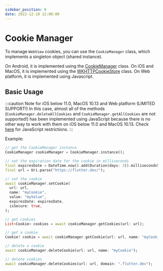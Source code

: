```yaml
---
sidebar_position: 6
date: 2022-12-10 12:00:00
---
```


# Cookie Manager

To manage `WebView` cookies, you can use the `CookieManager` class, which implements a singleton object (shared instance).

On Android, it is implemented using the [CookieManager](https://developer.android.com/reference/android/webkit/CookieManager) class.
On iOS and MacOS, it is implemented using the [WKHTTPCookieStore](https://developer.apple.com/documentation/webkit/wkhttpcookiestore) class.
On Web platform, it is implemented using Javascript.

## Basic Usage

:::caution Note for iOS below 11.0, MacOS 10.13 and Web platform (LIMITED SUPPORT!)
  In this case, almost all of the methods (`CookieManager.deleteAllCookies` and `CookieManager.getAllCookies` are not supported!) has been implemented using JavaScript because there is no other way to work with them on iOS below 11.0 and MacOS 10.13. Check [here](https://developer.mozilla.org/en-US/docs/Web/HTTP/Cookies#restrict_access_to_cookies) for JavaScript restrictions.
:::

Example:
```dart
// get the CookieManager instance
CookieManager cookieManager = CookieManager.instance();

// set the expiration date for the cookie in milliseconds
final expiresDate = DateTime.now().add(Duration(days: 3)).millisecondsSinceEpoch;
final url = Uri.parse("https://flutter.dev/");

// set the cookie
await cookieManager.setCookie(
  url: url,
  name: "myCookie",
  value: "myValue",
  expiresDate: expiresDate,
  isSecure: true,
);

// get cookies
List<Cookie> cookies = await cookieManager.getCookies(url: url);

// get a cookie
Cookie? cookie = await cookieManager.getCookie(url: url, name: "myCookie");

// delete a cookie
await cookieManager.deleteCookie(url: url, name: "myCookie");

// delete cookies
await cookieManager.deleteCookies(url: url, domain: ".flutter.dev");
```
